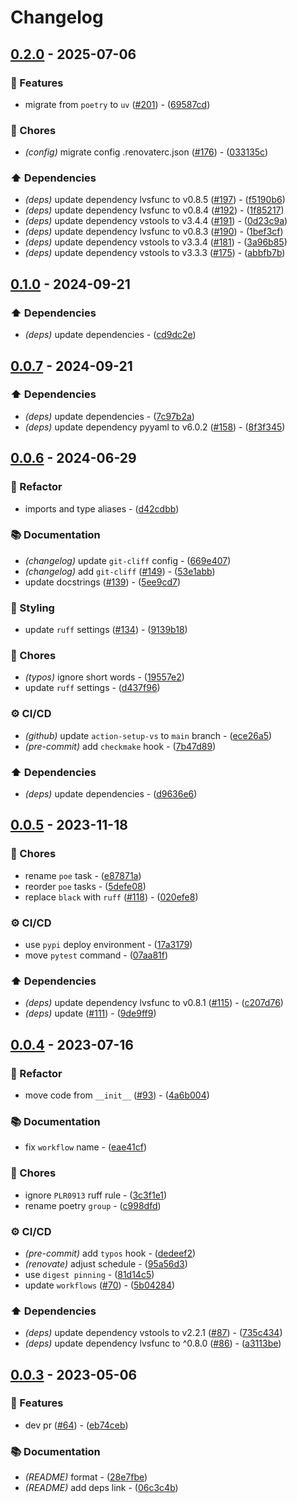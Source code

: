 # Changelog

## [0.2.0](https://github.com/DeadNews/dnfunc/compare/v0.1.0...v0.2.0) - 2025-07-06

### 🚀 Features

- migrate from `poetry` to `uv` ([#201](https://github.com/deadnews/dnfunc/issues/201)) - ([69587cd](https://github.com/DeadNews/dnfunc/commit/69587cd4de1b88758e2c4f0d46bf2537dc7a9e48))

### 🧹 Chores

- _(config)_ migrate config .renovaterc.json ([#176](https://github.com/deadnews/dnfunc/issues/176)) - ([033135c](https://github.com/DeadNews/dnfunc/commit/033135c80a199bee1134447398b477878e9dbd1f))

### ⬆️ Dependencies

- _(deps)_ update dependency lvsfunc to v0.8.5 ([#197](https://github.com/deadnews/dnfunc/issues/197)) - ([f5190b6](https://github.com/DeadNews/dnfunc/commit/f5190b6d56c0f66afc0ed898d933d0873611c0e4))
- _(deps)_ update dependency lvsfunc to v0.8.4 ([#192](https://github.com/deadnews/dnfunc/issues/192)) - ([1f85217](https://github.com/DeadNews/dnfunc/commit/1f85217d5e08bfd84e711ed88a419c535cf87499))
- _(deps)_ update dependency vstools to v3.4.4 ([#191](https://github.com/deadnews/dnfunc/issues/191)) - ([0d23c9a](https://github.com/DeadNews/dnfunc/commit/0d23c9ab193426882c8d02c1ef978f329a6c7b21))
- _(deps)_ update dependency lvsfunc to v0.8.3 ([#190](https://github.com/deadnews/dnfunc/issues/190)) - ([1bef3cf](https://github.com/DeadNews/dnfunc/commit/1bef3cf81d24b8e1b7ab67dbc33b7a6207ffd4b4))
- _(deps)_ update dependency vstools to v3.3.4 ([#181](https://github.com/deadnews/dnfunc/issues/181)) - ([3a96b85](https://github.com/DeadNews/dnfunc/commit/3a96b8563ea0175f39a309293518b455bc468a67))
- _(deps)_ update dependency vstools to v3.3.3 ([#175](https://github.com/deadnews/dnfunc/issues/175)) - ([abbfb7b](https://github.com/DeadNews/dnfunc/commit/abbfb7bdfe2e299428da757d72df72052cabeab8))

## [0.1.0](https://github.com/DeadNews/dnfunc/compare/v0.0.7...v0.1.0) - 2024-09-21

### ⬆️ Dependencies

- _(deps)_ update dependencies - ([cd9dc2e](https://github.com/DeadNews/dnfunc/commit/cd9dc2e45644ac1d1a18a512fec64a6aa3124a42))

## [0.0.7](https://github.com/DeadNews/dnfunc/compare/v0.0.6...v0.0.7) - 2024-09-21

### ⬆️ Dependencies

- _(deps)_ update dependencies - ([7c97b2a](https://github.com/DeadNews/dnfunc/commit/7c97b2a5aadac2ac6fba0856ae53612229c5e773))
- _(deps)_ update dependency pyyaml to v6.0.2 ([#158](https://github.com/deadnews/dnfunc/issues/158)) - ([8f3f345](https://github.com/DeadNews/dnfunc/commit/8f3f345495ded3615ccd5f6de7c2550fe960415d))

## [0.0.6](https://github.com/DeadNews/dnfunc/compare/v0.0.5...v0.0.6) - 2024-06-29

### 🚜 Refactor

- imports and type aliases - ([d42cdbb](https://github.com/DeadNews/dnfunc/commit/d42cdbbb5536bcb7e8afb3725e238d67a55cc528))

### 📚 Documentation

- _(changelog)_ update `git-cliff` config - ([669e407](https://github.com/DeadNews/dnfunc/commit/669e40701167582ad44f54081cdeedf33a40bc6e))
- _(changelog)_ add `git-cliff` ([#149](https://github.com/deadnews/dnfunc/issues/149)) - ([53e1abb](https://github.com/DeadNews/dnfunc/commit/53e1abbe3c3abd69e462993462ded5313b6054db))
- update docstrings ([#139](https://github.com/deadnews/dnfunc/issues/139)) - ([5ee9cd7](https://github.com/DeadNews/dnfunc/commit/5ee9cd785d33cb215f48c363aec8ab8d411c9ffe))

### 🎨 Styling

- update `ruff` settings ([#134](https://github.com/deadnews/dnfunc/issues/134)) - ([9139b18](https://github.com/DeadNews/dnfunc/commit/9139b1808c980d8bedcd3744a9235ad3a0c76c97))

### 🧹 Chores

- _(typos)_ ignore short words - ([19557e2](https://github.com/DeadNews/dnfunc/commit/19557e295443b07254ef60dbfbec72640ad408fb))
- update `ruff` settings - ([d437f96](https://github.com/DeadNews/dnfunc/commit/d437f96f8ddc10659d4d4e0f88f9216824965fe2))

### ⚙️ CI/CD

- _(github)_ update `action-setup-vs` to `main` branch - ([ece26a5](https://github.com/DeadNews/dnfunc/commit/ece26a59c8c462c22799cda565a6d8441483e800))
- _(pre-commit)_ add `checkmake` hook - ([7b47d89](https://github.com/DeadNews/dnfunc/commit/7b47d89e5c12db6a6b17b0a74eb8df80d8a6b63b))

### ⬆️ Dependencies

- _(deps)_ update dependencies - ([d9636e6](https://github.com/DeadNews/dnfunc/commit/d9636e6cda231f70150f7498bcfa19797d2cfc53))

## [0.0.5](https://github.com/DeadNews/dnfunc/compare/v0.0.4...v0.0.5) - 2023-11-18

### 🧹 Chores

- rename `poe` task - ([e87871a](https://github.com/DeadNews/dnfunc/commit/e87871a084f69eb7431ef22fac610bec65b0d739))
- reorder `poe` tasks - ([5defe08](https://github.com/DeadNews/dnfunc/commit/5defe081e008d991ba85b6056a419313bbbd5273))
- replace `black` with `ruff` ([#118](https://github.com/deadnews/dnfunc/issues/118)) - ([020efe8](https://github.com/DeadNews/dnfunc/commit/020efe8df9d1bbabacb03ba5d4c9a70980d43d1d))

### ⚙️ CI/CD

- use `pypi` deploy environment - ([17a3179](https://github.com/DeadNews/dnfunc/commit/17a3179250461bbab2e1972309d2c738313faece))
- move `pytest` command - ([07aa81f](https://github.com/DeadNews/dnfunc/commit/07aa81fddaaefb3516a11066332ff2ad6094a208))

### ⬆️ Dependencies

- _(deps)_ update dependency lvsfunc to v0.8.1 ([#115](https://github.com/deadnews/dnfunc/issues/115)) - ([c207d76](https://github.com/DeadNews/dnfunc/commit/c207d76afc75d3ba7e0a3dc6eebe2c2397e73b9d))
- _(deps)_ update ([#111](https://github.com/deadnews/dnfunc/issues/111)) - ([9de9ff9](https://github.com/DeadNews/dnfunc/commit/9de9ff95b7e4a918be2cb836cf735e4653c10a03))

## [0.0.4](https://github.com/DeadNews/dnfunc/compare/v0.0.3...v0.0.4) - 2023-07-16

### 🚜 Refactor

- move code from `__init__` ([#93](https://github.com/deadnews/dnfunc/issues/93)) - ([4a6b004](https://github.com/DeadNews/dnfunc/commit/4a6b00424ea5e734843a5953e81cc06f98c5eb6a))

### 📚 Documentation

- fix `workflow` name - ([eae41cf](https://github.com/DeadNews/dnfunc/commit/eae41cffb861d03bce5eea6e3aef441191c4a4b9))

### 🧹 Chores

- ignore `PLR0913` ruff rule - ([3c3f1e1](https://github.com/DeadNews/dnfunc/commit/3c3f1e1ccc00d764a197022a69fcc7ad13ebe019))
- rename poetry `group` - ([c998dfd](https://github.com/DeadNews/dnfunc/commit/c998dfd845b0efe2355919d769753e626c3aed1a))

### ⚙️ CI/CD

- _(pre-commit)_ add `typos` hook - ([dedeef2](https://github.com/DeadNews/dnfunc/commit/dedeef2d1179098a8220a28fa9f4ee34f07412b8))
- _(renovate)_ adjust schedule - ([95a56d3](https://github.com/DeadNews/dnfunc/commit/95a56d3b27bc4557ff05bf3e851a6d0913509615))
- use `digest pinning` - ([81d14c5](https://github.com/DeadNews/dnfunc/commit/81d14c5e2eee9b4983deee4cefac9aa91b3838fa))
- update `workflows` ([#70](https://github.com/deadnews/dnfunc/issues/70)) - ([5b04284](https://github.com/DeadNews/dnfunc/commit/5b042845e83bfc587567f49c1dc7c2e8ae11398d))

### ⬆️ Dependencies

- _(deps)_ update dependency vstools to v2.2.1 ([#87](https://github.com/deadnews/dnfunc/issues/87)) - ([735c434](https://github.com/DeadNews/dnfunc/commit/735c434ca1b8a4bf767d6b4ba837807fbafbc187))
- _(deps)_ update dependency lvsfunc to ^0.8.0 ([#86](https://github.com/deadnews/dnfunc/issues/86)) - ([a3113be](https://github.com/DeadNews/dnfunc/commit/a3113be70192b6022ec3e5cab94f2070525aded1))

## [0.0.3](https://github.com/DeadNews/dnfunc/commits/v0.0.3) - 2023-05-06

### 🚀 Features

- dev pr ([#64](https://github.com/deadnews/dnfunc/issues/64)) - ([eb74ceb](https://github.com/DeadNews/dnfunc/commit/eb74cebf9b55eb1fcf98f0ef79f2e05f2a4fb088))

### 📚 Documentation

- _(README)_ format - ([28e7fbe](https://github.com/DeadNews/dnfunc/commit/28e7fbeeead6600c311aa821e2ef52ab8759cdc3))
- _(README)_ add deps link - ([06c3c4b](https://github.com/DeadNews/dnfunc/commit/06c3c4b91ef12378cfa371f08edab8972cc7611f))

<!-- generated by git-cliff -->
